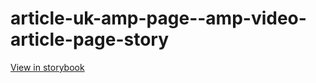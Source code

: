 # article-uk-amp-page--amp-video-article-page-story

[View in storybook](https://raw.githack.com/Independent-Digital-News-and-Media-Ltd/indy-pwamp-sb/PR-1339-sb/index.html?path=/story/article-uk-amp-page--amp-video-article-page-story)